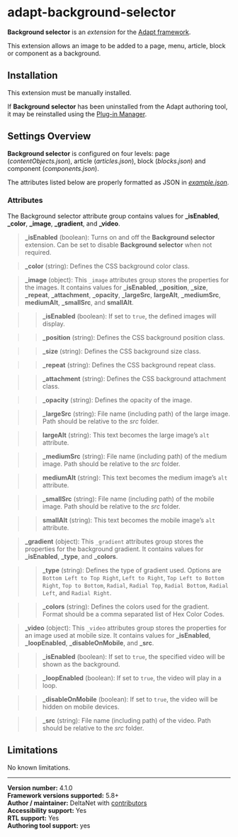 # adapt-background-selector

**Background selector** is an *extension* for the [Adapt framework](https://github.com/adaptlearning/adapt_framework).   

This extension allows an image to be added to a page, menu, article, block or component as a background.

## Installation

This extension must be manually installed.

If **Background selector** has been uninstalled from the Adapt authoring tool, it may be reinstalled using the [Plug-in Manager](https://github.com/adaptlearning/adapt_authoring/wiki/Plugin-Manager).

## Settings Overview

**Background selector** is configured on four levels: page (*contentObjects.json*), article (*articles.json*), block (*blocks.json*) and component (*components.json*).

The attributes listed below are properly formatted as JSON in [*example.json*](https://github.com/deltanet/adapt-background-selector/blob/master/example.json).  

### Attributes

The Background selector attribute group contains values for **_isEnabled**, **_color**, **_image**, **_gradient**, and **_video**.

>**_isEnabled** (boolean):  Turns on and off the **Background selector** extension. Can be set to disable **Background selector** when not required.  

>**_color** (string): Defines the CSS background color class.

>**_image** (object):  This `_image` attributes group stores the properties for the images. It contains values for **_isEnabled**, **_position**, **_size**, **_repeat**, **_attachment**, **_opacity**, **_largeSrc**, **largeAlt**, **_mediumSrc**, **mediumAlt**, **_smallSrc**, and **smallAlt**.  

>>**_isEnabled** (boolean): If set to `true`, the defined images will display.  

>>**_position** (string): Defines the CSS background position class.

>>**_size** (string): Defines the CSS background size class.

>>**_repeat** (string): Defines the CSS background repeat class.

>>**_attachment** (string): Defines the CSS background attachment class.

>>**_opacity** (string): Defines the opacity of the image.

>>**_largeSrc** (string): File name (including path) of the large image. Path should be relative to the *src* folder.  

>>**largeAlt** (string): This text becomes the large image’s `alt` attribute.  

>>**_mediumSrc** (string): File name (including path) of the medium image. Path should be relative to the *src* folder.  

>>**mediumAlt** (string): This text becomes the medium image’s `alt` attribute.  

>>**_smallSrc** (string): File name (including path) of the mobile image. Path should be relative to the *src* folder.  

>>**smallAlt** (string): This text becomes the mobile image’s `alt` attribute.  

>**_gradient** (object):  This `_gradient` attributes group stores the properties for the background gradient. It contains values for **_isEnabled**, **_type**, and **_colors**.  

>>**_type** (string): Defines the type of gradient used. Options are `Bottom Left to Top Right`, `Left to Right`, `Top Left to Bottom Right`, `Top to Bottom`, `Radial`, `Radial Top`, `Radial Bottom`, `Radial Left`, and `Radial Right`.  

>>**_colors** (string): Defines the colors used for the gradient. Format should be a comma separated list of Hex Color Codes.  

>**_video** (object):  This `_video` attributes group stores the properties for an image used at mobile size. It contains values for **_isEnabled**, **_loopEnabled**, **_disableOnMobile**, and **_src**.  

>>**_isEnabled** (boolean): If set to `true`, the specified video will be shown as the background.  

>>**_loopEnabled** (boolean): If set to `true`, the video will play in a loop.  

>>**_disableOnMobile** (boolean): If set to `true`, the video will be hidden on mobile devices.  

>>**_src** (string): File name (including path) of the video. Path should be relative to the *src* folder.  

## Limitations

No known limitations.

----------------------------
**Version number:**  4.1.0    
**Framework versions supported:**  5.8+    
**Author / maintainer:** DeltaNet with [contributors](https://github.com/deltanet/adapt-background-selector/graphs/contributors)     
**Accessibility support:** Yes  
**RTL support:** Yes  
**Authoring tool support:** yes
